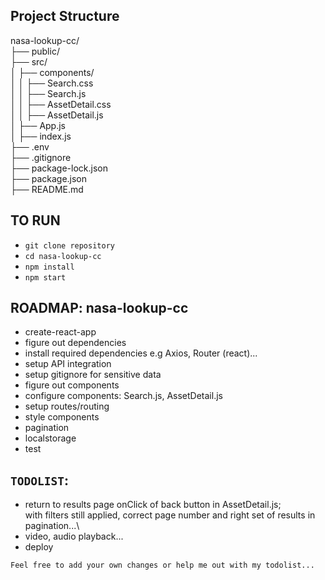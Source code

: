 ## Project Structure          
nasa-lookup-cc/               \
├── public/                   \
├── src/                      
│   ├── components/           \
│   │   ├── Search.css        \
│   │   ├── Search.js         \
│   │   ├── AssetDetail.css   \
│   │   ├── AssetDetail.js    \
│   ├── App.js                \
│   ├── index.js              \
├── .env                      \
├── .gitignore                \
├── package-lock.json         \
├── package.json              
├── README.md                 



## TO RUN
- `git clone repository`
- `cd nasa-lookup-cc` 
- `npm install`
- `npm start`


## ROADMAP: nasa-lookup-cc
- create-react-app 
- figure out dependencies 
- install required dependencies e.g Axios, Router (react)... 
- setup API integration 
- setup gitignore for sensitive data
- figure out components 
- configure components: Search.js, AssetDetail.js
- setup routes/routing 
- style components 
- pagination
- localstorage
- test


## `TODOLIST`:
- return to results page onClick of back button in AssetDetail.js; \
    with filters still applied, correct page number and right set of results in pagination...\
- video, audio playback...
- deploy 

`Feel free to add your own changes or help me out with my todolist...`




